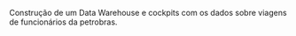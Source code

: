 Construção de um Data Warehouse e cockpits com os dados sobre viagens de funcionários da petrobras.
